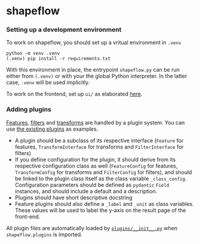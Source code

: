 # shapeflow

### Setting up a development environment

To work on shapeflow, you should set up a vritual environment in `.venv`

```
python -m venv .venv
(.venv) pip install -r requirements.txt
```

With this environment in place, the entrypoint `shapeflow.py` can be run either from `(.venv)` or with your the global Python interpreter. In the latter case, `.venv` will be used implicitly.

To work on the frontend, set up `ui/` as elaborated [here](../ui/README.md).

### Adding plugins

[Features](../docs/features.md), [filters](../docs/filters.md) and [transforms](../docs/transforms.md) are handled by a plugin system. You can use [the existing plugins](plugins/) as examples.

* A plugin should be a subclass of its respective interface (`Feature` for features, `TransformInterface` for transforms and `FilterInterface` for filters)
* If you define configuration for the plugin, it should derive from its respective configuration class as well (`FeatureConfig` for features, `TransformConfig` for transforms and `FilterConfig` for filters), and should be linked to the plugin class itself as the class variable `_class_config`. Configuration parameters should be defined as `pydantic` `Field` instances, and should include a default and a description.
* Plugins should have short descriptive docstring
* Feature plugins should also define a `_label` and `_unit` as class variables. These values will be used to label the y-axis on the result page of the front-end.

All plugin files are automatically loaded by [`plugins/__init__.py`](plugins/__init__.py) when `shapeflow.plugins` is imported. 